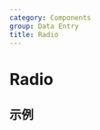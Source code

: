 ```yaml
---
category: Components
group: Data Entry
title: Radio
---
```


# Radio

## 示例

<code src="./demos/demo1.jsx"></code>
